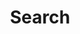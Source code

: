 ---
title: "Search" # in any language you want
layout: "search" # is necessary
url: "/search"
# description: "Description for Search"
summary: "search"
placeholder: "looking for something?"
---